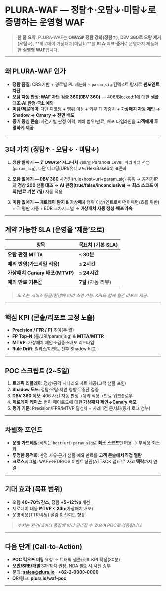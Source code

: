 # PLURA‑WAF — 정탐↑·오탐↓·미탐↓로 증명하는 **운영형 WAF**

> **한 줄 요약**: PLURA‑WAF는 **OWASP 정탐 강화(정탐↑)**, **DBV 360로 오탐 제거(오탐↓)**, **제로데이 가상패치(미탐↓)**를
> **SLA·지표·증거**로 운영까지 제품화한 **실행형 WAF**입니다.

---

## 왜 PLURA‑WAF 인가

* **정탐 품질**: CRS 기반 + 경로별 PL 세분화 + `param_sig` 컨텍스트 탐지로 **핀포인트 차단**
* **오탐 자동 판정**: **WAF 차단 검증 360(DBV 360)** — 406/Blocked:1에 대한 **샘플 대조·AI 판정·국소 예외**
* **미탐/제로데이**: 다단 디코딩 + 행위 이상 + 외부 TI 가중치 + **가상패치 자동 제안 → Shadow → Canary → 전면 배포**
* **증거 중심 콘솔**: 사건키별 판정 이력, 예외 범위/만료, 배포 타임라인을 **고객에게 투명하게 제공**

---

## 3대 가치 (정탐↑ · 오탐↓ · 미탐↓)

1. **정탐 잘하기 — 굿 OWASP 시그니처**
   경로별 Paranoia Level, 파라미터 서명(`param_sig`), 다단 디코딩(URI/유니코드/Hex/Base64) 표준화

2. **오탐 없애기 — DBV 360**
   사건키(rule+host+uri+param_sig) 묶음 → 공격자IP의 **정상 200 샘플 대조** → **AI 판정(true/false/inconclusive)** →
   **최소 스코프 예외(만료 기본 7일)** 자동 적용

3. **미탐 없애기 — 제로데이 탐지 & 가상패치**
   행위 이상(엔트로피/전이패턴/흐름 위반) + TI 평판 가중 + EDR 교차시그널 → **가상패치 자동 생성·배포 가속**

---

## 계약 가능한 SLA (운영을 ‘제품’으로)

| 항목                       | 목표치 (기본 SLA)   |
| ------------------------ | -------------- |
| **오탐 판정 MTTA**           | ≤ **30분**      |
| **예외 반영(가드레일 적용)**       | ≤ **2시간**      |
| **가상패치 Canary 배포(MTVP)** | ≤ **24시간**     |
| **예외 만료 기본값**            | **7일** (자동 리뷰) |

> *SLA는 서비스 등급/환경에 따라 조정 가능. KPI와 함께 월간 리포트 제공.*

---

## 핵심 KPI (콘솔/리포트 고정 노출)

* **Precision / FPR / F1** 추이(주·월)
* **FP Top‑N** (룰/URI/param_sig) & **MTTA/MTTR**
* **MTVP**: 가상패치 제안→검증→배포 리드타임
* **Rule Drift**: 릴리스/이벤트 전후 Shadow 비교

---

## POC 스크립트 (2~5일)

1. **트래픽 리플레이**: 정상/공격 시나리오 세트 제공(고객 샘플 포함)
2. **Shadow 모드**: 정탐·오탐·지연 영향 무중단 검증
3. **DBV 360 데모**: 406 사건 자동 판정→예외 적용→만료 워크플로우
4. **제로데이 케이스**: 변이 페이로드에 대한 **가상패치 제안→Canary 배포**
5. **평가 기준**: Precision/FPR/MTVP 달성치 + 사례 1건 문서화(증거 로그 첨부)

---

## 차별화 포인트

* **운영 가드레일**: 예외는 `host+uri+param_sig`로 **최소 스코프**만 허용 → 부작용 최소화
* **투명한 증적화**: 판정 사유·근거 샘플·예외 만료를 **고객 콘솔에서 직접 열람**
* **크로스시그널**: WAF↔EDR/OS 이벤트 상관(ATT&CK 맵)으로 **사고 맥락**까지 연결

---

## 기대 효과 (목표 범위)

* 오탐 **40~70% 감소**, 정탐 **+5~12%p** 개선
* 제로데이 대응 **MTVP < 24h**(가상패치 배포)
* 운영비용(TTR/튜닝) 절감 & 신뢰도 향상

> *수치는 환경/데이터 품질에 따라 달라질 수 있으며 POC로 검증합니다.*

---

## 다음 단계 (Call‑to‑Action)

* **POC 킥오프 미팅** 요청 → 트래픽 샘플/목표 KPI 확정(30분)
* **보안/SRE/개발** 3자 참석 권장, NDA 필요 시 사전 송부
* 문의: **[sales@plura.io](mailto:sales@plura.io)** · **+82‑2‑0000‑0000**
* QR/링크: **plura.io/waf‑poc**

---

